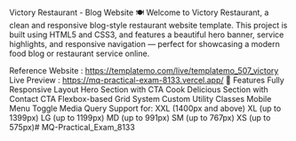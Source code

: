 Victory Restaurant - Blog Website 🍽️
Welcome to Victory Restaurant, a clean and responsive blog-style restaurant website template. This project is built using HTML5 and CSS3, and features a beautiful hero banner, service highlights, and responsive navigation — perfect for showcasing a modern food blog or restaurant service online.

Reference Website : https://templatemo.com/live/templatemo_507_victory
Live Preview : https://mq-practical-exam-8133.vercel.app/
🚀 Features
Fully Responsive Layout
Hero Section with CTA
Cook Delicious Section with Contact CTA
Flexbox-based Grid System
Custom Utility Classes
Mobile Menu Toggle
Media Query Support for:
XXL (1400px and above)
XL (up to 1399px)
LG (up to 1199px)
MD (up to 991px)
SM (up to 767px)
XS (up to 575px)# MQ-Practical_Exam_8133
